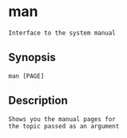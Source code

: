 # man
    Interface to the system manual

## Synopsis
    man [PAGE]

## Description
    Shows you the manual pages for
    the topic passed as an argument
